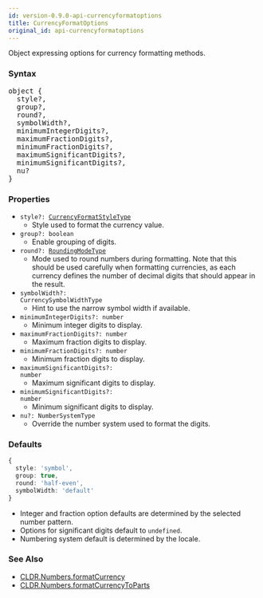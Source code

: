 ```yaml
---
id: version-0.9.0-api-currencyformatoptions
title: CurrencyFormatOptions
original_id: api-currencyformatoptions
---
```


Object expressing options for currency formatting methods.

### Syntax

<pre class="syntax">
object {
  style?,
  group?,
  round?,
  symbolWidth?,
  minimumIntegerDigits?,
  maximumFractionDigits?,
  minimumFractionDigits?,
  maximumSignificantDigits?,
  minimumSignificantDigits?,
  nu?
}
</pre>


### Properties

  - <code class="def">style?: <span>[CurrencyFormatStyleType](api-currencyformatstyletype.html)</span></code>
    - Style used to format the currency value.
  - <code class="def">group?: <span>boolean</span></code>
    - Enable grouping of digits.
  - <code class="def">round?: <span>[RoundingModeType](api-roundingmodetype.html)</span></code>
    - Mode used to round numbers during formatting. Note that this should be used carefully when formatting currencies, as each currency defines the number of decimal digits that should appear in the result.
  - <code class="def">symbolWidth?: <span>CurrencySymbolWidthType</span></code>
    - Hint to use the narrow symbol width if available.
  - <code class="def">minimumIntegerDigits?: <span>number</span></code>
    - Minimum integer digits to display.
  - <code class="def">maximumFractionDigits?: <span>number</span></code>
    - Maximum fraction digits to display.
  - <code class="def">minimumFractionDigits?: <span>number</span></code>
    - Minimum fraction digits to display.
  - <code class="def">maximumSignificantDigits?: <span>number</span></code>
    - Maximum significant digits to display.
  - <code class="def">minimumSignificantDigits?: <span>number</span></code>
    - Minimum significant digits to display.
  - <code class="def">nu?: <span>NumberSystemType</span></code>
    - Override the number system used to format the digits.

### Defaults

```typescript
{
  style: 'symbol',
  group: true,
  round: 'half-even',
  symbolWidth: 'default'
}
```

* Integer and fraction option defaults are determined by the selected number pattern.
* Options for significant digits default to `undefined`.
* Numbering system default is determined by the locale.

### See Also

  - [CLDR.Numbers.formatCurrency](api-cldr-numbers#formatcurrency)
  - [CLDR.Numbers.formatCurrencyToParts](api-cldr-numbers#formatcurrencytoparts)
